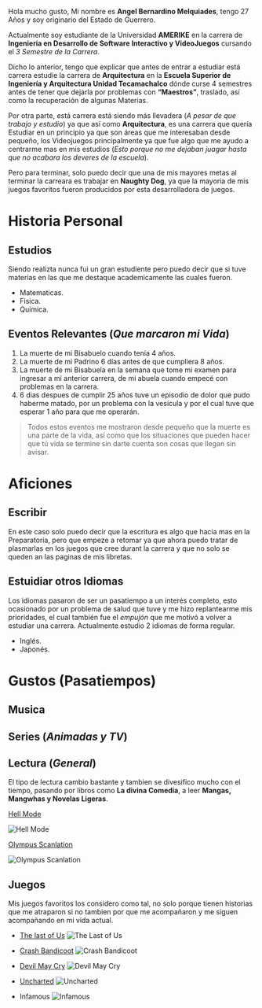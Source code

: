 Hola mucho gusto, Mi nombre es **Angel Bernardino Melquiades**, tengo 27 Años y soy originario del Estado de Guerrero.

Actualmente soy estudiante de la Universidad **AMERIKE** en la carrera de **Ingenieria en Desarrollo de Software Interactivo y VideoJuegos** cursando el _3 Semestre de la Carrera_.

Dicho lo anterior, tengo que explicar que antes de entrar a estudiar está carrera estudie la carrera de **Arquitectura** en la **Escuela Superior de Ingeniería y Arquitectura Unidad Tecamachalco** dónde curse 4 semestres antes de tener que dejarla por problemas con **“Maestros”**, traslado, así como la recuperación de algunas Materias.

Por otra parte, está carrera está siendo más llevadera (_A pesar de que trabajo y estudio_) ya que así como **Arquitectura**, es una carrera que quería Estudiar en un principio ya que son áreas que me interesaban desde pequeño, los Videojuegos principalmente ya que fue algo que me ayudo a centrarme mas en mis estudios (_Esto porque no me dejaban juagar hasta que no acabara los deveres de la escuela_).

Pero para terminar, solo puedo decir que una de mis mayores metas al terminar la carreara es trabajar en **Naughty Dog**, ya que la mayoria de mis juegos favoritos fueron producidos por esta desarrolladora de juegos.

# Historia Personal
## Estudios
Siendo realizta nunca fui un gran estudiente pero puedo decir que si tuve materias en las que me destaque academicamente las cuales fueron.
- Matematicas.
- Fisica.
- Quimica.

## Eventos Relevantes (_Que marcaron mi **Vida**_)
1. La muerte de mi Bisabuelo cuando tenía 4 años.
1. La muerte de mi Padrino 6 días antes de que cumpliera 8 años.
1. La muerte de mi Bisabuela en la semana que tome mi examen para ingresar a mi anterior carrera, de mi abuela cuando empecé con problemas en la carrera.
1. 6 dias despues de cumplir 25 años tuve un episodio de dolor que pudo haberme matado, por un problema con la vesícula y por el cual tuve que esperar 1 año para que me operarán.

> Todos estos eventos me mostraron desde pequeño que la muerte es una parte de la vida, así como que los situaciones que pueden hacer que tú vida se termine sin darte cuenta son cosas que llegan sin avisar.

# Aficiones
## Escribir
En este caso solo puedo decir que la escritura es algo que hacia mas en la Preparatoria, pero que empeze a retomar ya que ahora puedo tratar de plasmarlas en los juegos que cree durant la carrera y que no solo se queden an las paginas de mis libretas.

## Estuidiar otros Idiomas
Los idiomas pasaron de ser un pasatiempo a un interés completo, esto ocasionado por un problema de salud que tuve y me hizo replantearme mis prioridades, el cual también fue el _empujón_ que me motivó a volver a estudiar una carrera.
Actualmente estudio 2 idiomas de forma regular.
- Inglés.
- Japonés.

# Gustos (Pasatiempos)
## Musica


## Series (_Animadas y TV_)


## Lectura (_General_)
El tipo de lectura cambio bastante y tambien se divesifico mucho con el tiempo, pasando por libros como **La divina Comedia**, a leer **Mangas, Mangwhas y Novelas Ligeras**.

[Hell Mode](https://www.lightnovelpub.com/novel/hellmode-a-hardcore-gamer-becomes-peerless-in-another-world-with-retro-game-sett-12040103/chapters)

![Hell Mode](https://encrypted-tbn0.gstatic.com/images?q=tbn:ANd9GcSUJ0xX3s2VMNpJ-d_fbXzZwta-xZjGeD_25TPqE-st6RT_cQVN4R4fLiM&s=10)

[Olympus Scanlation](https://leerolymp.com/)

![Olympus Scanlation](https://archive.ph/5I0hP/d53b444be39fe71f7ffeb772529880659936daf0/scr.png)

## Juegos
Mis juegos favoritos los considero como tal, no solo porque tienen historias que me atraparon si no tambien por que me acompañaron y me siguen acompañando en mi vida actual.

- [The last of Us](https://www.playstation.com/es-mx/the-last-of-us/)
![The Last of Us](https://w0.peakpx.com/wallpaper/820/847/HD-wallpaper-the-last-of-us-game-01.jpg)

- [Crash Bandicoot](https://www.crashbandicoot.com/es/hub)
![Crash Bandicoot](https://image.api.playstation.com/vulcan/img/rnd/202010/2621/z8upfOkL4hLU1wWc2tDiAusM.png?w=5000&thumb=false)
- [Devil May Cry](https://www.devilmaycry.com/en/)
![Devil May Cry](https://assets.nintendo.com/image/upload/ar_16:9,c_lpad,w_801/b_white/f_auto/q_auto/ncom/software/switch/70010000017211/a867653e238e182ddc0807682c77a11d8784a723f0a0c968f6873b4858e848f6)
- [Uncharted](https://www.playstation.com/es-mx/uncharted/)
![Uncharted](https://www.hellofriki.com/wp-content/uploads/2015/09/Uncharted-Collection-780x470.jpg)
- Infamous
![Infamous](https://static1.thegamerimages.com/wordpress/wp-content/uploads/2020/07/infamous-2-wallpaper-e1593983623949.jpg?q=50&fit=crop&w=1100&h=618&dpr=1.5)